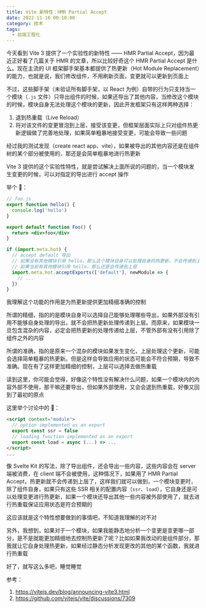 ```yaml
---
title: Vite 新特性：HMR Partial Accept
date: 2022-11-16 00:10:00
category: 技术
tags:
  - 前端工程化
---
```


今天看到 Vite 3 提供了一个实验性的新特性 —— HMR Partial Accept，因为最近正好看了几篇关于 HMR 的文章，所以比较好奇这个 HMR Partial Accept 是什么。现在主流的 UI 框架脚手架基本都提供了热更新（Hot Module Replacement）的能力，也就是说，我们修改组件，不用刷新页面，变更就可以更新到页面上

不过，这些脚手架（未验证所有脚手架，以 React 为例）自带的行为只支持当一个模块（`.js` 文件）只导出组件的时候，如果还导出了其他内容，当修改这个模块的时候，模块自身无法处理这个模块的更新，因此开发框架只有这样两种选择：
1. 退到热重载（Live Reload）
2. 将对该文件的变更冒泡到上层，接受该变更，但框架层面实际上只对组件热更新逻辑做了完善地处理，如果简单粗暴地接受变更，可能会导致一些问题

经过我的测试发现（create react app、vite），如果被导出的其他内容还是在组件树的某个部分被使用的，那还是会简单粗暴地进行热更新

Vite 3 提供的这个实验性特性，就是尝试解决上面所说的问题的，当一个模块发生变更的时候，可以对指定的导出进行 accept 操作

举个 🌰：

```jsx
// foo.js
export function hello() {
  console.log('hello')
}

export default function Foo() {
  return <div>foo</div>
}

if (import.meta.hot) {
  // accept default 导出
  // 如果没有其他模块引用 hello，那么这个模块自身可以处理自身的热更新，不会传递到上层
  // 如果当前有其他模块引用 hello，那么还是会传递到上层
  import.meta.hot.acceptExports(['default'], newModule => {
    // ...
  })
}
```

我理解这个功能的作用是为热更新提供更加精细准确的控制

所谓的精细，指的的是模块自身可以选择自己能够处理哪些导出，如果外部没有引用不能够自身处理的导出，就不会把热更新处理传递到上层。而原来，如果模块一旦包含混杂的内容，必定会把热更新的处理传递给上层，不管外部有没有引用除了组件之外的内容

所谓的准确，指的是原来一个混杂的模块如果发生变化，上层处理这个更新，可能会选择简单粗暴的热更新。但是这样会导致应用的状态可能会不符合预期，导致不准确。现在有了这样更加精细的控制，上层可以选择去做热重载

读到这里，你可能会觉得，好像这个特性没有解决什么问题，如果一个模块内的内容外部不使用，那干嘛还要导出，但如果外部使用，又会会退到热重载，好像又回到了最初的原点

这里举个讨论中的 🌰：

```html
<script context="module">
  // option implemented as an export
  export const ssr = false
  // loading function implemented as an export
  export const load = async (...) => ...
</script>
...
```

像 Svelte Kit 的写法，除了导出组件，还会导出一些内容，这些内容会在 server 端被消费，在 client 端不会被使用，这种情况下，如果用了 HMR Partial Accept，热更新就不会传递到上层了，这样我们就可以做到，一个模块变更时，除了组件自身，如果只有这些 SSR 相关的配置内容（`ssr`、`load`），它自身还是可以处理变更进行热更新，如果一个模块还导出其他一些内容被外部使用了，就去进行热重载保证应用状态是符合预期的

这应该就是这个特性想要做到的事情吧，不知道我理解的对不对

另外，我想到，如果对于一个模块，如果我能静态地分析一个变更是变更哪一部分，是不是就能更加精细地去控制热更新了呢？比如如果我改动的是组件部分，那我就让它自身处理热更新，如果经过静态分析发现更改的其他的某个函数，我就进行热重载

好了，就写这么多吧，睡觉睡觉

参考：

1. https://vitejs.dev/blog/announcing-vite3.html
2. https://github.com/vitejs/vite/discussions/7309